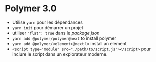 # Polymer 3.0

- Utilise `yarn` pour les dépendances
- `yarn init` pour démarrer un projet
- utiliser `"flat": true` dans le *package.json*
- `yarn add @polymer/polymer@next` to install polymer
- `yarn add @polymer/<element>@next` to install an element
- `<script type="module" src="./path/to/script.js"></script>` pour inclure le script dans un explorateur moderne.